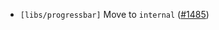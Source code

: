 - `[libs/progressbar]` Move to `internal`
  ([\#1485](https://github.com/cometbft/cometbft/pull/1485))